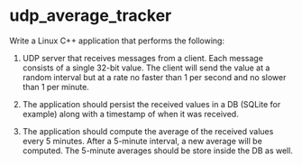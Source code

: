 # udp_average_tracker
Write a Linux C++ application that performs the following:

1. UDP server that receives messages from a client. Each message consists of a single 32-bit value. The client will send the value at a random interval but at a rate no faster than 1 per second and no slower than 1 per minute.

2. The application should persist the received values in a DB (SQLite for example) along with a timestamp of when it was received.

3. The application should compute the average of the received values every 5 minutes. After a 5-minute interval, a new average will be computed. The 5-minute averages should be store inside the DB as well.
